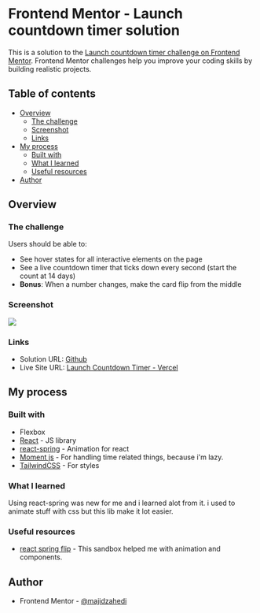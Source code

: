 # Frontend Mentor - Launch countdown timer solution

This is a solution to the [Launch countdown timer challenge on Frontend Mentor](https://www.frontendmentor.io/challenges/launch-countdown-timer-N0XkGfyz-). Frontend Mentor challenges help you improve your coding skills by building realistic projects.

## Table of contents

- [Overview](#overview)
  - [The challenge](#the-challenge)
  - [Screenshot](#screenshot)
  - [Links](#links)
- [My process](#my-process)
  - [Built with](#built-with)
  - [What I learned](#what-i-learned)
  - [Useful resources](#useful-resources)
- [Author](#author)

## Overview

### The challenge

Users should be able to:

- See hover states for all interactive elements on the page
- See a live countdown timer that ticks down every second (start the count at 14 days)
- **Bonus**: When a number changes, make the card flip from the middle

### Screenshot

![](./screenshot.jpg)

### Links

- Solution URL: [Github](https://github.com/majidzahedi/launch-countdown-timer-main)
- Live Site URL: [Launch Countdown Timer - Vercel](https://launch-countdown-timer-main-murex.vercel.app/)

## My process

### Built with

- Flexbox
- [React](https://reactjs.org/) - JS library
- [react-spring](https://react-spring.dev/) - Animation for react
- [Moment js](https://momentjs.com/) - For handling time related things, because i'm lazy.
- [TailwindCSS](https://tailwindcss.com/) - For styles

### What I learned

Using react-spring was new for me and i learned alot from it. i used to animate stuff with css but this lib make it lot easier.

### Useful resources

- [react spring flip](https://codesandbox.io/s/react-spring-flip-clock-demo-sz0gd?from-embed=&file=/src/components/flip-card/index.tsx) - This sandbox helped me with animation and components.

## Author

- Frontend Mentor - [@majidzahedi](https://www.frontendmentor.io/profile/majidzahedi)
